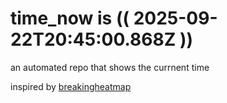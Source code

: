 # time_now is (( 2025-09-22T20:45:00.868Z ))

an automated repo that shows the currnent time

inspired by [breakingheatmap](https://github.com/breakingheatmap/breakingheatmap)